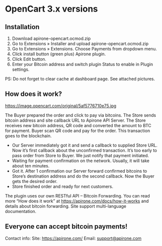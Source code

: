 # OpenCart 3.x versions

## Installation

1) Download apirone-opencart.ocmod.zip
2) Go to Extensions » Installer and upload apirone-opencart.ocmod.zip
3) Go to Extensions » Extensions. Choose Payments from dropdown menu.
4) Click install button (green plus) Apirone plugin.
5) Click Edit button.
6) Enter your Bitcoin address and switch plugin Status to enable in Plugin settings.

PS: Do not forget to clear cache at dashboard page. See attached pictures.


## How does it work?

https://image.opencart.com/original/5af5776710e75.jpg

The Buyer prepared the order and click to pay via bitcoins.
The Store sends bitcoin address and site callback URL to Apirone API Server.
The Store receives new bitcoin address, QR code and converted the amount to BTC for payment.
Buyer scan QR code and pay for the order. This transaction goes to the blockchain.

* Our Server immediately got it and send a callback to supplied Store URL. Now it’s first callback about the unconfirmed transaction. It’s too early to pass order from Store to Buyer. We just notify that payment initiated.
* Waiting for payment confirmation on the network. Usually, it will take about ten minutes.
* Got it. After 1 confirmation our Server forward confirmed bitcoins to Store’s destination address and do the second callback. Now the Buyer gets the desired order.
* Store finished order and ready for next customers.

The plugin uses our own RESTful API – Bitcoin Forwarding. You can read more “How does it work” at https://apirone.com/docs/how-it-works and details about bitcoin forwarding. Site support multi-language documentation.

## Everyone can accept bitcoin payments!

Contact info:
Site: https://apirone.com/
Email: support@apirone.com
